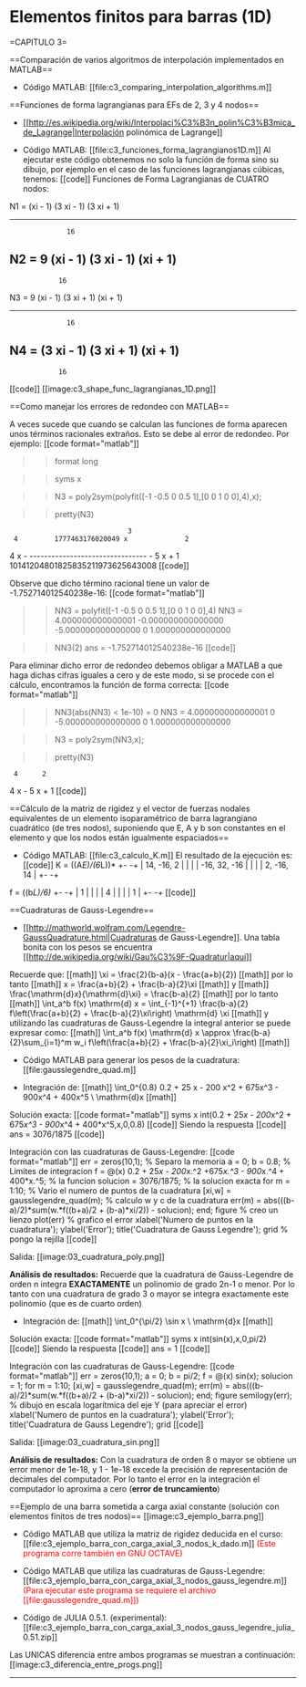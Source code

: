 # Elementos finitos para barras (1D)

=CAPITULO 3=

==Comparación de varios algoritmos de interpolación implementados en MATLAB==
* Código MATLAB: [[file:c3_comparing_interpolation_algorithms.m]] 


==Funciones de forma lagrangianas para EFs de 2, 3 y 4 nodos==
* [[http://es.wikipedia.org/wiki/Interpolaci%C3%B3n_polin%C3%B3mica_de_Lagrange|Interpolación polinómica de Lagrange]]

* Código MATLAB: [[file:c3_funciones_forma_lagrangianos1D.m]] 
Al ejecutar este código obtenemos no solo la función de forma sino su dibujo, por ejemplo en el caso de las funciones lagrangianas cúbicas, tenemos:
[[code]]
Funciones de Forma Lagrangianas de CUATRO nodos:


N1 = 
    (xi - 1) (3 xi - 1) (3 xi + 1)
  - ------------------------------
                  16


N2 = 
  9 (xi - 1) (3 xi - 1) (xi + 1)
  ------------------------------
                16


N3 = 
    9 (xi - 1) (3 xi + 1) (xi + 1)
  - ------------------------------
                  16


N4 = 
  (3 xi - 1) (3 xi + 1) (xi + 1)
  ------------------------------
                16
[[code]]
[[image:c3_shape_func_lagrangianas_1D.png]]


==Como manejar los errores de redondeo con MATLAB==

A veces sucede que cuando se calculan las funciones de forma aparecen unos términos racionales extraños. Esto se debe al error de redondeo. Por ejemplo:
[[code format="matlab"]]
>> format long

>> syms x

>> N3 = poly2sym(polyfit([-1 -0.5 0 0.5 1],[0 0 1 0 0],4),x);

>> pretty(N3)

                                 3
     4         1777463176020049 x              2
  4 x  - -------------------------------- - 5 x  + 1
         10141204801825835211973625643008
[[code]]

Observe que dicho término racional tiene un valor de -1.752714012540238e-16:
[[code format="matlab"]]
>> NN3 = polyfit([-1 -0.5 0 0.5 1],[0 0 1 0 0],4)
NN3 =
   4.000000000000001  -0.000000000000000  -5.000000000000000                   0   1.000000000000000

>> NN3(2)
ans =
    -1.752714012540238e-16
[[code]]

Para eliminar dicho error de redondeo debemos obligar a MATLAB a que haga dichas cifras iguales a cero y de este modo, si se procede con el cálculo, encontramos la función de forma correcta:
[[code format="matlab"]]
>> NN3(abs(NN3) < 1e-10) = 0
NN3 =
   4.000000000000001                   0  -5.000000000000000                   0   1.000000000000000

>> N3 = poly2sym(NN3,x);

>> pretty(N3)

     4      2
  4 x  - 5 x  + 1
[[code]]


==Cálculo de la matriz de rigidez y el vector de fuerzas nodales equivalentes de un elemento isoparamétrico de barra lagrangiano cuadrático (de tres nodos), suponiendo que E, A y b son constantes en el elemento y que los nodos están igualmente espaciados==

* Código MATLAB: [[file:c3_calculo_K.m]] 
El resultado de la ejecución es:
[[code]]
K = ((A*E)/(6*L))*
  +-               -+
  |   14, -16,  2   |
  |                 |
  |  -16,  32, -16  |
  |                 |
  |   2,  -16,  14  |
  +-               -+

f = ((b*L)/6)*
  +-   -+
  |  1  |
  |     |
  |  4  |
  |     |
  |  1  |
  +-   -+
[[code]]

==Cuadraturas de Gauss-Legendre==
* [[http://mathworld.wolfram.com/Legendre-GaussQuadrature.html|Cuadraturas de Gauss-Legendre]]. Una tabla bonita con los pesos se encuentra [[http://de.wikipedia.org/wiki/Gau%C3%9F-Quadratur|aquí]]

Recuerde que:
[[math]]
\xi = \frac{2}{b-a}(x - \frac{a+b}{2})
[[math]]
por lo tanto
[[math]]
x = \frac{a+b}{2} + \frac{b-a}{2}\xi
[[math]]
y
[[math]]
\frac{\mathrm{d}x}{\mathrm{d}\xi} = \frac{b-a}{2}
[[math]]
por lo tanto
[[math]]
\int_a^b f(x) \mathrm{d} x = \int_{-1}^{+1} \frac{b-a}{2} f\left(\frac{a+b}{2} + \frac{b-a}{2}\xi\right) \mathrm{d} \xi
[[math]]
y utilizando las cuadraturas de Gauss-Legendre la integral anterior se puede expresar como:
[[math]]
\int_a^b f(x) \mathrm{d} x \approx \frac{b-a}{2}\sum_{i=1}^m w_i f\left(\frac{a+b}{2} + \frac{b-a}{2}\xi_i\right)
[[math]]


* Código MATLAB para generar los pesos de la cuadratura: [[file:gausslegendre_quad.m]]

* Integración de:
[[math]]
\int_0^{0.8} 0.2 + 25 x - 200 x^2 + 675x^3 - 900x^4 + 400x^5 \ \mathrm{d}x
[[math]]

Solución exacta:
[[code format="matlab"]]
syms x
int(0.2 + 25*x - 200*x^2 + 675*x^3 - 900*x^4 + 400*x^5,x,0,0.8)
[[code]]
Siendo la respuesta
[[code]]
ans =
3076/1875
[[code]]

Integración con las cuadraturas de Gauss-Legendre:
[[code format="matlab"]]
err = zeros(10,1);        % Separo la memoria
a = 0; b = 0.8;           % Limites de integracion
f = @(x) 0.2 + 25*x - 200*x.^2 +675*x.^3 - 900*x.^4 + 400*x.^5; % la funcion
solucion = 3076/1875;     % la solucion exacta
for m = 1:10;             % Vario el numero de puntos de la cuadratura
   [xi,w] = gausslegendre_quad(m);  % calculo w y c de la cuadratura
   err(m) = abs(((b-a)/2)*sum(w.*f((b+a)/2 + (b-a)*xi/2)) - solucion);
end;
figure                    % creo un lienzo
plot(err)                 % grafico el error
xlabel('Numero de puntos en la cuadratura');
ylabel('Error');
title('Cuadratura de Gauss Legendre');
grid                      % pongo la rejilla
[[code]]

Salida:
[[image:03_cuadratura_poly.png]]

**Análisis de resultados:** Recuerde que la cuadratura de Gauss-Legendre de orden n integra __EXACTAMENTE__ un polinomio de grado 2n-1 o menor. Por lo tanto con una cuadratura de grado 3 o mayor se integra exactamente este polinomio (que es de cuarto orden)

* Integración de:
[[math]]
\int_0^{\pi/2} \sin x \ \mathrm{d}x
[[math]]

Solución exacta:
[[code format="matlab"]]
syms x
int(sin(x),x,0,pi/2)
[[code]]
Siendo la respuesta
[[code]]
ans =
1
[[code]]

Integración con las cuadraturas de Gauss-Legendre:
[[code format="matlab"]]
err = zeros(10,1);
a = 0; b = pi/2;
f = @(x) sin(x);
solucion = 1;
for m = 1:10;
   [xi,w] = gausslegendre_quad(m);
   err(m) = abs(((b-a)/2)*sum(w.*f((b+a)/2 + (b-a)*xi/2)) - solucion);
end;
figure
semilogy(err); % dibujo en escala logarítmica del eje Y (para apreciar el error)
xlabel('Numero de puntos en la cuadratura');
ylabel('Error');
title('Cuadratura de Gauss Legendre');
grid
[[code]]

Salida:
[[image:03_cuadratura_sin.png]]

**Análisis de resultados:** Con la cuadratura de orden 8 o mayor se obtiene un error menor de 1e-18, y  1 - 1e-18 excede la precisión de representación de decimales del computador. Por lo tanto el error en la integración el computador lo aproxima a cero (**error de truncamiento**)

==Ejemplo de una barra sometida a carga axial constante (solución con elementos finitos de tres nodos)==
[[image:c3_ejemplo_barra.png]]
* Código MATLAB que utiliza la matriz de rigidez deducida en el curso: [[file:c3_ejemplo_barra_con_carga_axial_3_nodos_k_dado.m]] <span style="color: #ff0000;">(Este programa corre también en GNU OCTAVE)</span>

* Código MATLAB que utiliza las cuadraturas de Gauss-Legendre: [[file:c3_ejemplo_barra_con_carga_axial_3_nodos_gauss_legendre.m]] <span style="color: #ff0000;">(Para ejecutar este programa se requiere el archivo [[file:gausslegendre_quad.m]])</span>
* Código de JULIA 0.5.1. (experimental): [[file:c3_ejemplo_barra_con_carga_axial_3_nodos_gauss_legendre_julia_0.51.zip]]

Las UNICAS diferencia entre ambos programas se muestran a continuación:
[[image:c3_diferencia_entre_progs.png]]

----